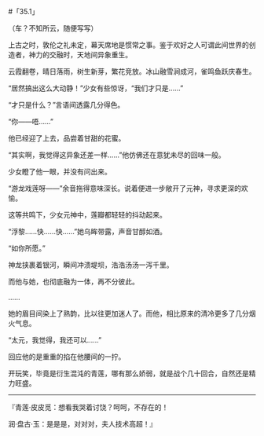 #「35.1」

（车？不知所云，随便写写）

上古之时，敦伦之礼未定，幕天席地是惯常之事。鉴于欢好之人可谓此间世界的创造者，神力的交融时，天地间异象重生。

云霞翻卷，晴日落雨，树生新芽，繁花竞放。冰山融雪涧成河，雀鸣鱼跃庆春生。

“居然搞出这么大动静！”少女有些惊讶，“我们才只是……”

“才只是什么？”言语间透露几分得色。

“你——唔……”

他已经迎了上去，品尝着甘甜的花蜜。

“其实啊，我觉得这异象还差一样……”他仿佛还在意犹未尽的回味一般。

少女瞪了他一眼，并没有问出来。

“游龙戏莲呀——”余音拖得意味深长。说着便进一步敞开了元神，寻求更深的欢愉。

这等共鸣下，少女元神中，莲瓣都轻轻的抖动起来。

“浮黎……快……快……”她乌眸带露，声音甘醇如酒。

“如你所愿。”

神龙挟裹着银河，瞬间冲溃堤坝，浩浩汤汤一泻千里。

而他与她，也彻底融为一体，再不分彼此。

……

她的眉目间染上了熟韵，比以往更加迷人了。而他，相比原来的清冷更多了几分烟火气息。

“太元，我觉得，我还可以……”

回应他的是重重的掐在他腰间的一拧。

开玩笑，毕竟是衍生混沌的青莲，哪有那么娇弱，就是战个几十回合，自然还是精力旺盛。

---------------

『青莲·皮皮觅：想看我哭着讨饶？呵呵，不存在的！

润·盘古·玉：是是是，对对对，夫人技术高超！』
